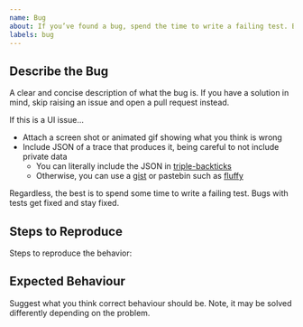```yaml
---
name: Bug
about: If you’ve found a bug, spend the time to write a failing test. Bugs with tests get fixed and stay fixed. If you have a solution in mind, skip raising an issue and open a pull request instead.
labels: bug
---
```

## Describe the Bug
A clear and concise description of what the bug is. If you have a solution in mind, skip raising an issue and open a pull request instead.

If this is a UI issue...
  * Attach a screen shot or animated gif showing what you think is wrong
  * Include JSON of a trace that produces it, being careful to not include private data
    * You can literally include the JSON in [triple-backticks](https://help.github.com/en/github/writing-on-github/basic-writing-and-formatting-syntax#quoting-code)
    * Otherwise, you can use a [gist](https://gist.github.com/) or pastebin such as [fluffy](https://fluffy.cc/)

Regardless, the best is to spend some time to write a failing test. Bugs with tests get fixed and stay fixed.

## Steps to Reproduce
Steps to reproduce the behavior:

## Expected Behaviour
Suggest what you think correct behaviour should be. Note, it may be solved differently depending on the problem.
